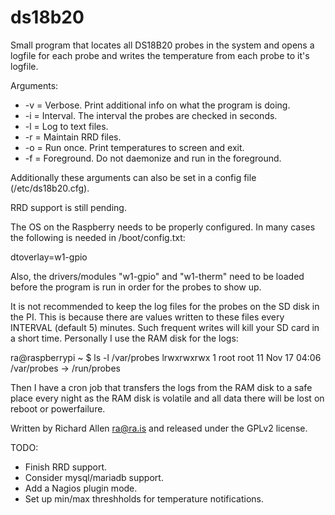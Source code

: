 # ds18b20
Small program that locates all DS18B20 probes in the system
and opens a logfile for each probe and writes the temperature
from each probe to it's logfile.

Arguments:
* -v = Verbose.  Print additional info on what the program is doing.
* -i = Interval. The interval the probes are checked in seconds.
* -l = Log to text files.
* -r = Maintain RRD files.
* -o = Run once. Print temperatures to screen and exit.
* -f = Foreground.  Do not daemonize and run in the foreground.

Additionally these arguments can also be set in a config file (/etc/ds18b20.cfg).

RRD support is still pending.

The OS on the Raspberry needs to be properly configured.    In many cases the
following is needed in /boot/config.txt:

dtoverlay=w1-gpio

Also, the drivers/modules "w1-gpio" and "w1-therm" need to be loaded before the
program is run in order for the probes to show up.

It is not recommended to keep the log files for the probes on the SD disk in the PI.
This is because there are values written to these files every INTERVAL (default 5)
minutes.   Such frequent writes will kill your SD card in a short time.
Personally I use the RAM disk for the logs:

ra@raspberrypi ~ $ ls -l /var/probes
lrwxrwxrwx 1 root root 11 Nov 17 04:06 /var/probes -> /run/probes

Then I have a cron job that transfers the logs from the RAM disk to a safe
place every night as the RAM disk is volatile and all data there will be
lost on reboot or powerfailure.

Written by Richard Allen <ra@ra.is> and released under the GPLv2 license.

TODO:
* Finish RRD support.
* Consider mysql/mariadb support.
* Add a Nagios plugin mode.
* Set up min/max threshholds for temperature notifications.

